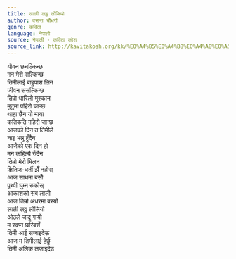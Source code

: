 ```yaml
---
title: लाली लठ्ठ लोलियो
author: वसन्त चौधरी
genre: कविता
language: नेपाली
source: नेपाली - कविता कोश
source_link: http://kavitakosh.org/kk/%E0%A4%B5%E0%A4%B8%E0%A4%A8%E0%A5%8D%E0%A4%A4_%E0%A4%9A%E0%A5%8C%E0%A4%A7%E0%A4%B0%E0%A5%80
---
```


यौवन छचल्किन्छ  
मन मेरो सल्किन्छ  
तिमीलाई बाहुपाश लिन  
जीवन ससल्किन्छ  
तिम्रो धारिलो मुस्कान  
मुटुमा पहिरो जान्छ  
थाहा छैन यो माया  
कतिकति गहिरो जान्छ  
आजको दिन त तिमीले  
नाइ भन्नु हुँदैन  
आजैको एक दिन हो  
मन कहिल्यै रुँदैन  
तिम्रो मेरो मिलन  
क्षितिज-धर्ती झैँ नहोस्  
आज साथमा बसौँ  
पृथ्वी घुम्न रुकोस्  
आकाशको सब लाली  
आज तिम्रो अधरमा बस्यो  
लाली लठ्ठ लोलियो  
ओठले जादु गर्‍यो  
म स्वप्न छरिबसेँ  
तिमी आई सजाइदेऊ  
आज म तिमीलाई हेर्छु  
तिमी अलिक लजाइदेउ
